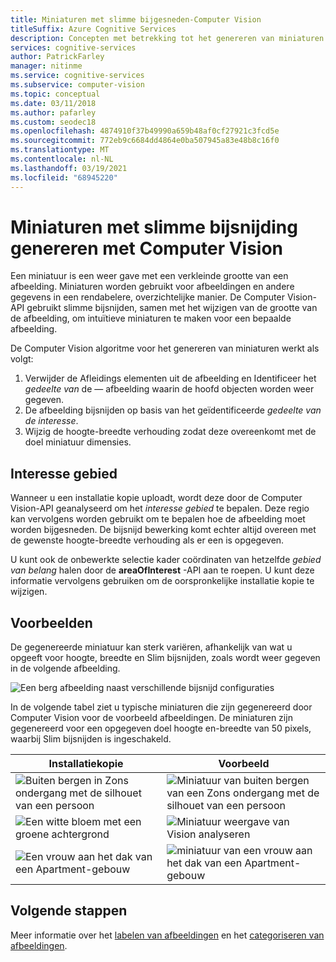 ```yaml
---
title: Miniaturen met slimme bijgesneden-Computer Vision
titleSuffix: Azure Cognitive Services
description: Concepten met betrekking tot het genereren van miniaturen voor installatie kopieën met behulp van de Computer Vision-API.
services: cognitive-services
author: PatrickFarley
manager: nitinme
ms.service: cognitive-services
ms.subservice: computer-vision
ms.topic: conceptual
ms.date: 03/11/2018
ms.author: pafarley
ms.custom: seodec18
ms.openlocfilehash: 4874910f37b49990a659b48af0cf27921c3fcd5e
ms.sourcegitcommit: 772eb9c6684dd4864e0ba507945a83e48b8c16f0
ms.translationtype: MT
ms.contentlocale: nl-NL
ms.lasthandoff: 03/19/2021
ms.locfileid: "68945220"
---
```

# <a name="generating-smart-cropped-thumbnails-with-computer-vision"></a>Miniaturen met slimme bijsnijding genereren met Computer Vision

Een miniatuur is een weer gave met een verkleinde grootte van een afbeelding. Miniaturen worden gebruikt voor afbeeldingen en andere gegevens in een rendabelere, overzichtelijke manier. De Computer Vision-API gebruikt slimme bijsnijden, samen met het wijzigen van de grootte van de afbeelding, om intuïtieve miniaturen te maken voor een bepaalde afbeelding.

De Computer Vision algoritme voor het genereren van miniaturen werkt als volgt:

1. Verwijder de Afleidings elementen uit de afbeelding en Identificeer het _gedeelte van_ de &mdash; afbeelding waarin de hoofd objecten worden weer gegeven.
1. De afbeelding bijsnijden op basis van het geïdentificeerde _gedeelte van de interesse_.
1. Wijzig de hoogte-breedte verhouding zodat deze overeenkomt met de doel miniatuur dimensies.

## <a name="area-of-interest"></a>Interesse gebied

Wanneer u een installatie kopie uploadt, wordt deze door de Computer Vision-API geanalyseerd om het *interesse gebied* te bepalen. Deze regio kan vervolgens worden gebruikt om te bepalen hoe de afbeelding moet worden bijgesneden. De bijsnijd bewerking komt echter altijd overeen met de gewenste hoogte-breedte verhouding als er een is opgegeven.

U kunt ook de onbewerkte selectie kader coördinaten van hetzelfde *gebied van belang* halen door de **areaOfInterest** -API aan te roepen. U kunt deze informatie vervolgens gebruiken om de oorspronkelijke installatie kopie te wijzigen.

## <a name="examples"></a>Voorbeelden

De gegenereerde miniatuur kan sterk variëren, afhankelijk van wat u opgeeft voor hoogte, breedte en Slim bijsnijden, zoals wordt weer gegeven in de volgende afbeelding.

![Een berg afbeelding naast verschillende bijsnijd configuraties](./Images/thumbnail-demo.png)

In de volgende tabel ziet u typische miniaturen die zijn gegenereerd door Computer Vision voor de voorbeeld afbeeldingen. De miniaturen zijn gegenereerd voor een opgegeven doel hoogte en-breedte van 50 pixels, waarbij Slim bijsnijden is ingeschakeld.

| Installatiekopie | Voorbeeld |
|-------|-----------|
|![Buiten bergen in Zons ondergang met de silhouet van een persoon](./Images/mountain_vista.png) | ![Miniatuur van buiten bergen van een Zons ondergang met de silhouet van een persoon](./Images/mountain_vista_thumbnail.png) |
|![Een witte bloem met een groene achtergrond](./Images/flower.png) | ![Miniatuur weergave van Vision analyseren](./Images/flower_thumbnail.png) |
|![Een vrouw aan het dak van een Apartment-gebouw](./Images/woman_roof.png) | ![miniatuur van een vrouw aan het dak van een Apartment-gebouw](./Images/woman_roof_thumbnail.png) |

## <a name="next-steps"></a>Volgende stappen

Meer informatie over het [labelen van afbeeldingen](concept-tagging-images.md) en het [categoriseren van afbeeldingen](concept-categorizing-images.md).
